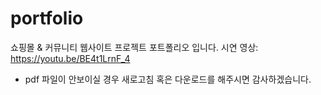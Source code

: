 # portfolio
쇼핑몰 &amp; 커뮤니티 웹사이트 프로젝트 포트폴리오 입니다.
시연 영상: https://youtu.be/BE4t1LrnF_4
* pdf 파일이 안보이실 경우 새로고침 혹은 다운로드를 해주시면 감사하겠습니다. 
